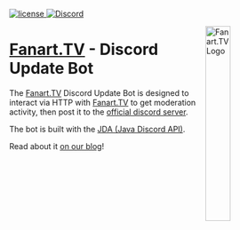 [license]: https://img.shields.io/badge/License-GPL%20v3-blue.svg
[discord-invite]: https://discord.gg/r9VufRk

[ ![license][] ](LICENSE.md)
[ ![Discord](https://discordapp.com/api/guilds/357824185940180993/widget.png) ][discord-invite]

<img align="right" alt="Fanart.TV Logo" height="30%" width="30%" src="https://fanart.tv/images/logo_300.png">

# [Fanart.TV](Fanart.TV) - Discord Update Bot
The [Fanart.TV](Fanart.TV) Discord Update Bot is designed to interact via HTTP with [Fanart.TV](Fanart.TV) to get moderation activity, then post it to the [official discord server](https://discord.gg/r9VufRk).

The bot is built with the [JDA (Java Discord API)](https://github.com/DV8FromTheWorld/JDA).

Read about it [on our blog](https://fanart.tv/2017/09/discord-image-denials-public/)!